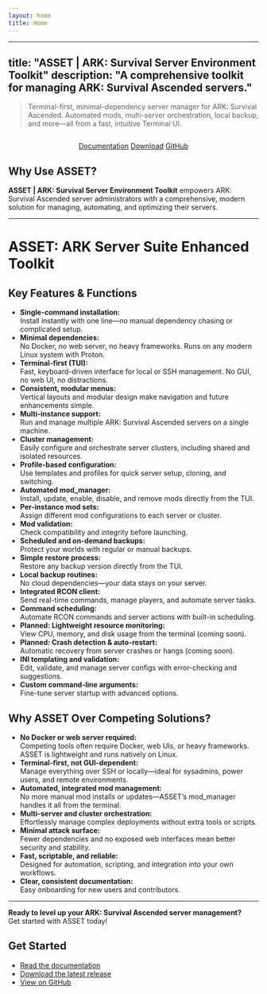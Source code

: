 ```yaml
---
layout: home
title: Home
---
```


---
title: "ASSET | ARK: Survival Server Environment Toolkit"
description: "A comprehensive toolkit for managing ARK: Survival Ascended servers."
---


<link rel="stylesheet" href="/assets/css/custom.css">


> Terminal-first, minimal-dependency server manager for ARK: Survival Ascended. Automated mods, multi-server orchestration, local backup, and more—all from a fast, intuitive Terminal UI.

<div align="center" style="margin: 2em 0;">
  <a class="button" href="/docs">Documentation</a>
  <a class="button" href="https://github.com/uberlerd/asset/releases">Download</a>
  <a class="button" href="https://github.com/uberlerd/asset">GitHub</a>
</div>

## Why Use ASSET?

**ASSET | ARK: Survival Server Environment Toolkit** empowers ARK: Survival Ascended server administrators with a comprehensive, modern solution for managing, automating, and optimizing their servers.

---

# ASSET: ARK Server Suite Enhanced Toolkit

## Key Features & Functions

- **Single-command installation:**  
  Install instantly with one line—no manual dependency chasing or complicated setup.
- **Minimal dependencies:**  
  No Docker, no web server, no heavy frameworks. Runs on any modern Linux system with Proton.
- **Terminal-first (TUI):**  
  Fast, keyboard-driven interface for local or SSH management. No GUI, no web UI, no distractions.
- **Consistent, modular menus:**  
  Vertical layouts and modular design make navigation and future enhancements simple.
- **Multi-instance support:**  
  Run and manage multiple ARK: Survival Ascended servers on a single machine.
- **Cluster management:**  
  Easily configure and orchestrate server clusters, including shared and isolated resources.
- **Profile-based configuration:**  
  Use templates and profiles for quick server setup, cloning, and switching.
- **Automated mod_manager:**  
  Install, update, enable, disable, and remove mods directly from the TUI.
- **Per-instance mod sets:**  
  Assign different mod configurations to each server or cluster.
- **Mod validation:**  
  Check compatibility and integrity before launching.
- **Scheduled and on-demand backups:**  
  Protect your worlds with regular or manual backups.
- **Simple restore process:**  
  Restore any backup version directly from the TUI.
- **Local backup routines:**  
  No cloud dependencies—your data stays on your server.
- **Integrated RCON client:**  
  Send real-time commands, manage players, and automate server tasks.
- **Command scheduling:**  
  Automate RCON commands and server actions with built-in scheduling.
- **Planned: Lightweight resource monitoring:**  
  View CPU, memory, and disk usage from the terminal (coming soon).
- **Planned: Crash detection & auto-restart:**  
  Automatic recovery from server crashes or hangs (coming soon).
- **INI templating and validation:**  
  Edit, validate, and manage server configs with error-checking and suggestions.
- **Custom command-line arguments:**  
  Fine-tune server startup with advanced options.

## Why ASSET Over Competing Solutions?

- **No Docker or web server required:**  
  Competing tools often require Docker, web UIs, or heavy frameworks. ASSET is lightweight and runs natively on Linux.
- **Terminal-first, not GUI-dependent:**  
  Manage everything over SSH or locally—ideal for sysadmins, power users, and remote environments.
- **Automated, integrated mod management:**  
  No more manual mod installs or updates—ASSET’s mod_manager handles it all from the terminal.
- **Multi-server and cluster orchestration:**  
  Effortlessly manage complex deployments without extra tools or scripts.
- **Minimal attack surface:**  
  Fewer dependencies and no exposed web interfaces mean better security and stability.
- **Fast, scriptable, and reliable:**  
  Designed for automation, scripting, and integration into your own workflows.
- **Clear, consistent documentation:**  
  Easy onboarding for new users and contributors.

---

**Ready to level up your ARK: Survival Ascended server management?**  
Get started with ASSET today!


## Get Started

- [Read the documentation](/docs)
- [Download the latest release](https://github.com/uberlerd/asset/releases)
- [View on GitHub](https://github.com/uberlerd/asset)
